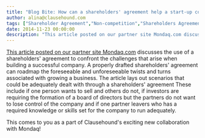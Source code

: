 ```yaml
---
title: "Blog Bite: How can a shareholders' agreement help a start-up company and what situations could potentially arise that could be navigated through a shareholders' agreement?"
author: alina@clausehound.com
tags: ["Shareholder Agreement","Non-competition","Shareholders Agreement","Mondaq","Learn","Canada (General)"]
date: 2014-11-23 00:00:00
description: "This article posted on our partner site Mondaq.com discusses the use of a shareholders' agreement to confront the challenges that arise when building a successful company. A properly drafted sharehol..."
---
```


[This article posted on our partner site Mondaq.com](http://www.mondaq.com/canada/x/355562/Shareholders/Foundations+For+Startup+Success+The+Shareholders+Agreement) discusses the use of a shareholders' agreement to confront the challenges that arise when building a successful company. A properly drafted shareholders' agreement can roadmap the foreseeable and unforeseeable twists and turns associated with growing a business. The article lays out scenarios that could be adequately dealt with through a shareholders' agreement These include if one person wants to sell and others do not, if investors are requiring the formation of a board of directors but the partners do not want to lose control of the company and if one partner leavers who has a required knowledge or skills set for the company to run adequately.

This comes to you as a part of Clausehound's exciting new collaboration with Mondaq!